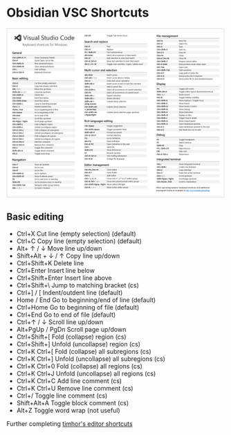 # Obsidian VSC Shortcuts

![shortcut list](./assets/shortcut_list.png)

## Basic editing
- Ctrl+X Cut line (empty selection) (default)
- Ctrl+C Copy line (empty selection) (default)
- Alt+ ↑ / ↓ Move line up/down
- Shift+Alt + ↓ / ↑ Copy line up/down
- Ctrl+Shift+K Delete line
- Ctrl+Enter Insert line below
- Ctrl+Shift+Enter Insert line above
- Ctrl+Shift+\ Jump to matching bracket (cs)
- Ctrl+] / [ Indent/outdent line (default)
- Home / End Go to beginning/end of line (default)
- Ctrl+Home Go to beginning of file (default)
- Ctrl+End Go to end of file (default)
- Ctrl+↑ / ↓ Scroll line up/down
- Alt+PgUp / PgDn Scroll page up/down
- Ctrl+Shift+[ Fold (collapse) region (cs)
- Ctrl+Shift+] Unfold (uncollapse) region (cs)
- Ctrl+K Ctrl+[ Fold (collapse) all subregions (cs)
- Ctrl+K Ctrl+] Unfold (uncollapse) all subregions (cs)
- Ctrl+K Ctrl+0 Fold (collapse) all regions (cs)
- Ctrl+K Ctrl+J Unfold (uncollapse) all regions (cs)
- Ctrl+K Ctrl+C Add line comment (cs)
- Ctrl+K Ctrl+U Remove line comment (cs)
- Ctrl+/ Toggle line comment (cs)
- Shift+Alt+A Toggle block comment (cs)
- Alt+Z Toggle word wrap (not useful)

Further completing [timhor's editor shortcuts](https://github.com/timhor/obsidian-editor-shortcuts/)